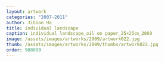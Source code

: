 ```yaml
---
layout: artwork
categories: "2007-2011"
author: Jihoon Ha
title: individual landscape
caption: individual landscape_oil on paper_25×25㎝_2009
image: /assets/images/artworks/2009/artwork022.jpg
thumb: /assets/images/artworks/2009/thumbs/artwork022.jpg
order: 908009
---
```

